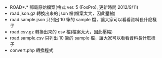 - ROAD*.* 郵局原始檔案(格式 ver. 5 (FoxPro), 更新時間 2012/9/11)
- road.json.gz 轉換出來的 json 檔(檔案太大，因此壓縮)
- road.sample.json 只列出 10 筆的 sample 檔，讓大家可以看看資料長什麼樣子
- road.csv.gz 轉換出來的 csv 檔(檔案太大，因此壓縮)
- road.sample.csv 只列出 10 筆的 sample 檔，讓大家可以看看資料長什麼樣子
- convert.php 轉換程式
